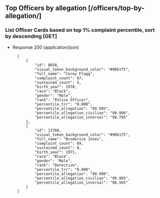## Top Officers by allegation [/officers/top-by-allegation/]

### List Officer Cards based on top 1% complaint percentile, sort by descending [GET]

+ Response 200 (application/json)

        [
            {
                "id": 8658,
                "visual_token_background_color": "#90b1f5",
                "full_name": "Corey Flagg",
                "complaint_count": 67,
                "sustained_count": 5,
                "birth_year": 1970,
                "race": "Black",
                "gender": "Male",
                "rank": "Police Officer",
                "percentile_trr": "0.000",
                "percentile_allegation": "99.995",
                "percentile_allegation_civilian": "99.990",
                "percentile_allegation_internal": "99.795"
            },
            {
                "id": 13788,
                "visual_token_background_color": "#90b1f5",
                "full_name": "Broderick Jones",
                "complaint_count": 69,
                "sustained_count": 8,
                "birth_year": 1971,
                "race": "Black",
                "gender": "Male",
                "rank": "Detective",
                "percentile_trr": "0.000",
                "percentile_allegation": "99.990",
                "percentile_allegation_civilian": "99.995",
                "percentile_allegation_internal": "90.565"
            }
        ]
